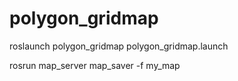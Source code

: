 # polygon_gridmap

roslaunch polygon_gridmap polygon_gridmap.launch 

rosrun map_server map_saver -f my_map
